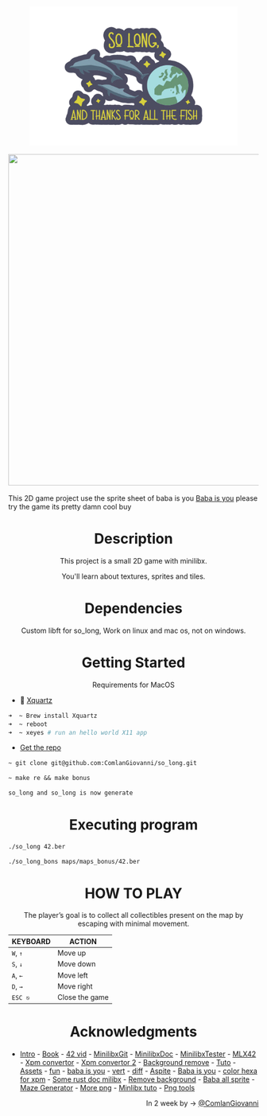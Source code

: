 <p align="center"><img height="280em" src="So_long_preview.png"></p>

<div align="center">
<img src="42_ber.gif" width="666" height="666" />
</div>

This 2D game project use the sprite sheet of baba is you [Baba is you](https://store.steampowered.com/app/736260/Baba_Is_You/) please try the game its pretty damn cool buy

<h1 align="center"> Description </h1>

<p align="center">This project is a small 2D game with minilibx.</p>
<p align="center">You'll learn about textures, sprites and tiles.</p>

<h1 align="center"> Dependencies </h1>

<p align="center">
Custom libft for so_long, Work on linux and mac os, not on windows.
</p>

<h1 align="center"> Getting Started </h1>

<p align="center">
Requirements for MacOS
</p>

 - 🚨 [Xquartz](https://www.xquartz.org/)

```bash
➜  ~ Brew install Xquartz
➜  ~ reboot
➜  ~ xeyes # run an hello world X11 app
```
- [Get the repo](git@github.com:ComlanGiovanni/so_long.git)
```
~ git clone git@github.com:ComlanGiovanni/so_long.git
```
```
~ make re && make bonus
```
```
so_long and so_long is now generate
```

<h1 align="center"> Executing program </h1>

```
./so_long 42.ber
```

```
./so_long_bons maps/maps_bonus/42.ber
```

<h1 align="center">
HOW TO PLAY
</h1>

<p align="center">The player’s goal is to collect all collectibles present on the map by escaping with minimal movement.</p>

|KEYBOARD|ACTION|
|---|---|
|`W`, `↑`|Move up|
|`S`, `↓`|Move down|
|`A`, `←`|Move left|
|`D`, `→`|Move right|
|`ESC ⎋`|Close the game|




<h1 align="center"> Acknowledgments </h1>

* [Intro](https://www.youtube.com/watch?v=N_dUmDBfp6k) - [Book](https://www.amazon.fr/So-Long-Thanks-All-Fish/dp/1529034558) - [42 vid](https://elearning.intra.42.fr/notions/minilibx/subnotions) - [MinilibxGit](https://github.com/42Paris/minilibx-linux) - [MinilibxDoc](https://harm-smits.github.io/42docs/libs/minilibx/introduction.html) - [MinilibxTester](https://github.com/augustobecker/so_long_tester) - [MLX42](https://github.com/codam-coding-college/MLX42) - [Xpm convertor](https://convertio.co/fr/png-xpm/) - [Xpm convertor 2](https://anyconv.com/fr/convertisseur-de-png-en-xpm/) - [Background remove](https://www.remove.bg/) - [Tuto](https://achedeuzot.me/2014/12/20/installer-la-minilibx/) - [Assets](https://itch.io/game-assets/free/tag-sprites) - [fun](https://www.youtube.com/watch?v=OCh2l0J1uJk) - [baba is you](https://babaiswiki.fandom.com/wiki/Category:Nouns) - [vert](https://www.vertopal.com/) - [diff](https://www.diffchecker.com/) - [Aspite](https://www.aseprite.org/) - [Baba is you](https://hempuli.com/baba/) - [color hexa for xpm](https://www.color-hex.com/) - [Some rust doc milibx](https://docs.rs/minilibx/latest/minilibx/struct.Mlx.html) - [Remove background](https://www.remove.bg/fr/upload) - [Baba all sprite](https://www.spriters-resource.com/fullview/115231/) - [Maze Generator](https://www.dcode.fr/maze-generator) - [More png](https://www.vhv.rs/) - [Minlibx tuto](https://aurelienbrabant.fr/blog) - [Png tools](https://onlinepngtools.com=)



<div align='right'>

In 2 week by -> [@ComlanGiovanni](https://github.com/ComlanGiovanni)

</div>